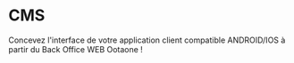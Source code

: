 # CMS
Concevez l'interface de votre application client compatible ANDROID/IOS à partir du Back Office WEB Ootaone !   
